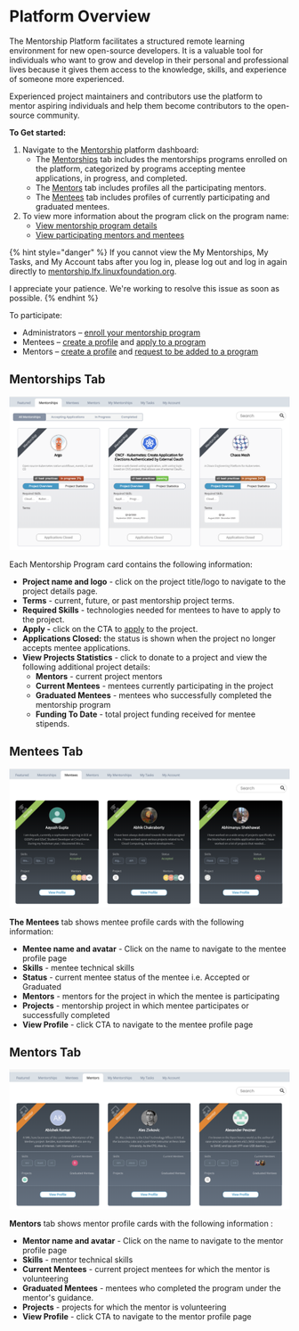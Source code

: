 # Platform Overview

The Mentorship Platform facilitates a structured remote learning environment for new open-source developers. It is a valuable tool for individuals who want to grow and develop in their personal and professional lives because it gives them access to the knowledge, skills, and experience of someone more experienced.&#x20;

Experienced project maintainers and contributors use the platform to mentor aspiring individuals and help them become contributors to the open-source community.

**To Get started:**

1. Navigate to the [Mentorship](https://mentorship.lfx.linuxfoundation.org) platform dashboard:
   * The [Mentorships](./#DashboardOverview-Projects) tab includes the mentorships programs enrolled on the platform, categorized by programs accepting mentee applications, in progress, and completed.
   * The [Mentors](./#DashboardOverview-Mentors) tab includes profiles all the participating mentors.
   * The [Mentees](../mentees/) tab includes profiles of currently participating and graduated mentees.
2. To view more information about the program click on the program name:
   * [View mentorship program details](view-projects-details.md)
   * [View participating mentors and mentees](view-a-mentor-or-mentee-profile.md)

{% hint style="danger" %}
If you cannot view the My Mentorships, My Tasks, and My Account tabs after you log in, please log out and log in again directly to [mentorship.lfx.linuxfoundation.org](https://mentorship.lfx.linuxfoundation.org).

I appreciate your patience. We're working to resolve this issue as soon as possible.
{% endhint %}

To participate:

* Administrators – [enroll your mentorship program](../administrators/enroll-your-program/)
* Mentees – [create a profile](../mentees/create-a-mentee-profile.md) and [apply to a program](../mentees/apply-to-a-project.md)
* Mentors – [create a profile](../mentors/create-a-mentor-profile/) and [request to be added to a program](../mentors/create-a-mentor-profile/request-to-be-added-to-a-program.md#apply-to-a-project)

## Mentorships Tab <a href="#dashboardoverview-projects" id="dashboardoverview-projects"></a>

![](<../../.gitbook/assets/Mentorships (1).png>)

Each Mentorship Program card contains the following information:

* **Project name and logo** - click on the project title/logo to navigate to the project details page.
* **Terms** - current, future, or past mentorship project terms.
* **Required Skills** - technologies needed for mentees to have to apply to the project.
* **Apply -** click on the CTA to [apply](../mentees/apply-to-a-project.md) to the project.
* **Applications Closed:** the status is shown when the project no longer accepts mentee applications.
* **View Projects Statistics** - click to donate to a project and view the following additional project details:
  * **Mentors** - current project mentors
  * **Current Mentees** - mentees currently participating in the project
  * **Graduated Mentees** - mentees who successfully completed the mentorship program
  * **Funding To Date** - total project funding received for mentee stipends.

## Mentees Tab <a href="#dashboardoverview-mentors" id="dashboardoverview-mentors"></a>

![](../../.gitbook/assets/Mentees.png)

**The Mentees** tab shows mentee profile cards with the following information:

* **Mentee name and avatar** - Click on the name to navigate to the mentee profile page
* **Skills** - mentee technical skills
* **Status** - current mentee status of the mentee i.e. Accepted or Graduated
* **Mentors** - mentors for the project in which the mentee is participating
* **Projects** - mentorship project in which mentee participates or successfully completed
* **View Profile** - click CTA to navigate to the mentee profile page

## Mentors Tab <a href="#dashboardoverview-mentors" id="dashboardoverview-mentors"></a>

![](../../.gitbook/assets/Mentors.png)

**Mentors** tab shows mentor profile cards with the following information :

* **Mentor name and avatar** - Click on the name to navigate to the mentor profile page
* **Skills** - mentor technical skills
* **Current Mentees** - current project mentees for which the mentor is volunteering
* **Graduated Mentees** - mentees who completed the program under the mentor's guidance.
* **Projects** - projects for which the mentor is volunteering
* **View Profile** - click CTA to navigate to the mentor profile page
